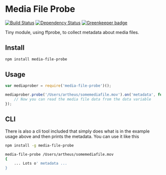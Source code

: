 # Media File Probe

[![Build Status](https://travis-ci.org/artheus/media-file-probe.svg)](https://travis-ci.org/artheus/media-file-probe.svg)
[![Dependency Status](https://david-dm.org/artheus/media-file-probe.svg)](https://david-dm.org/artheus/media-file-probe.svg) [![Greenkeeper badge](https://badges.greenkeeper.io/artheus/media-file-probe.svg)](https://greenkeeper.io/)

Tiny module, using ffprobe, to collect metadata about media files.

## Install
```bash
npm install media-file-probe
```

## Usage
```javascript
var mediaprober = require('media-file-probe')();

mediaprober.probe('/Users/artheus/somemediafile.mov').on('metadata', function(data){
	// Now you can read the media file data from the data variable
});

```

## CLI
There is also a cli tool included that simply does what is in the example usage above and then prints the metadata.
You can use it like this

```bash
npm install -g media-file-probe

media-file-probe /Users/artheus/somemediafile.mov
{
	... Lots o' metadata ...
}
```
